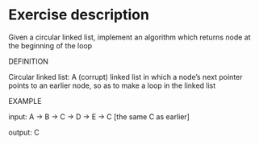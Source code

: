 # Exercise description
Given a circular linked list, implement an algorithm which returns node at the beginning of the loop

DEFINITION

Circular linked list: A (corrupt) linked list in which a node’s next pointer points to an 
earlier node, so as to make a loop in the linked list

EXAMPLE

input: A -> B -> C -> D -> E -> C [the same C as earlier]

output: C
